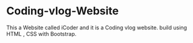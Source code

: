 # Coding-vlog-Website
This a Website called iCoder and it is a Coding vlog website. build using HTML , CSS with Bootstrap.
